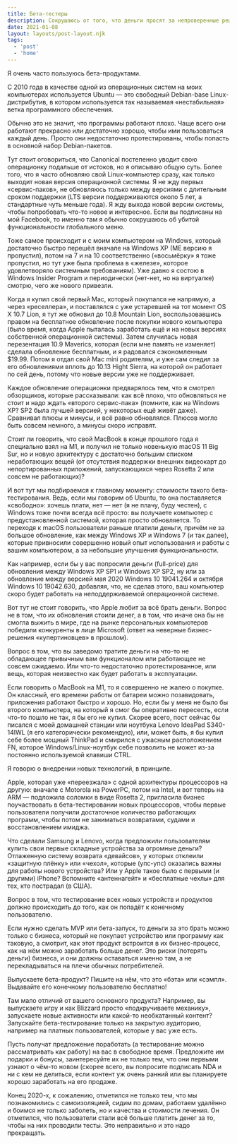 ```yaml
---
title: Бета-тестеры
description: Сокрушаюсь от того, что деньги просят за непроверенные решения
date: 2021-01-08
layout: layouts/post-layout.njk
tags: 
  - 'post'
  - 'home'
---
```

<!-- Excerpt Start -->
Я очень часто пользуюсь бета-продуктами.
<!-- Excerpt End -->

С 2010 года в качестве одной из операционных систем на моих компьютерах используется Ubuntu — это свободный Debian-base Linux-дистрибутив, в котором используется так называемая «нестабильная» ветка программного обеспечения.

Обычно это не значит, что программы работают плохо. Чаще всего они работают прекрасно или достаточно хорошо, чтобы ими пользоваться каждый день. Просто они недостаточно протестированы, чтобы попасть в основной набор Debian-пакетов.

Тут стоит оговориться, что Canonical постепенно уводит свою операционку подальше от истоков, но я описываю общую суть. Более того, что я часто обновляю свой Linux-компьютер сразу, как только выходит новая версия операционной системы. Я не жду первых «сервис-паков», не обновляюсь только между версиями с длительным сроком поддержки (LTS версии поддерживаются около 5 лет, а стандартные чуть меньше года). Я жду выхода новой версии системы, чтобы попробовать что-то новое и интересное. Если вы подписаны на мой Facebook, то именно там я обычно сокрушаюсь об убитой функциональности глобального меню.

Тоже самое происходит и с моим компьютером на Windows, который достаточно быстро перешёл вначале на Windows XP (ME версию я пропустил), потом на 7 и на 10 соответственно («восьмёрку» я тоже пропустил, но тут уже была проблема в «железе», которое удовлетворяло системным требованиям). Уже давно я состою в Windows Insider Program и периодически (нет-нет, но на виртуалке) смотрю, чего же нового привезли.

Когда я купил свой первый Mac, который покупался не напрямую, а через «реселлера», и поставлялся с уже устаревшей на тот момент OS X 10.7 Lion, я тут же обновил до 10.8 Mountain Lion, воспользовавшись правом на бесплатное обновление после покупки нового компьютера (было время, когда Apple пыталась заработать ещё и на новых версиях собственной операционной системы). Затем случилась новая перезентация 10.9 Maverics, которая (если мне память не изменяет) сделала обновление бесплатным, и я радовался сэкономленным $19.99. Потом я отдал свой Mac mini родителям, и уже сам следил за его обновлениями вплоть до 10.13 Hight Sierra, на которой он работает по сей день, потому что новые версии уже не поддерживает.

Каждое обновление операционки предварялось тем, что я смотрел обзорщиков, которые рассказывали: как всё плохо, что обновляться не стоит и надо ждать «второго сервис-пака» (помните, как на Windows XP? SP2 была лучшей версией, у некоторых ещё живёт даже). Сравнивал плюсы и минусы, и всё равно обновлялся. Плюсов могло быть совсем немного, а минусы скоро исправят.

Стоит ли говорить, что свой MacBook в конце прошлого года я специально взял на M1, и получил не только новенькую macOS 11 Big Sur, но и новую архитектуру с достаточно большим списком неработающих вещей (от отсутствия поддержки внешних видеокарт до непортированных приложений, запускающихся через Rosetta 2 или совсем не работающих)?

И вот тут мы подбираемся к главному моменту: стоимости такого бета-тестирования. Ведь, если мы говорим об Ubuntu, то она поставляется «свободно»: хочешь плати, нет — нет (я не плачу, буду честен), с Windows тоже почти всегда всё просто: вы получаете компьютер с предустановленной системой, которая просто обновляется. То переходя к macOS пользователи раньше платили деньги, причём не за большое обновление, как между Windows XP и Windows 7 (и так далее), которые привносили совершенно новый опыт использования и работы с вашим компьютером, а за небольшие улучшения функциональности.

Как например, если бы у вас попросили деньги (full-price) для обновления между Windows XP SP1 и Windows XP SP2, ну или за обновление между версией мая 2020 Windows 10 19041.264 и октября Windows 10 19042.630, добавляя, что, не сделав этого, ваш компьютер скоро будет работать на неподдерживаемой операционной системе.

Вот тут не стоит говорить, что Apple любит за всё брать деньги. Вопрос не в том, что их обновления стоили денег, а в том, что иначе она бы не смогла выжить в мире, где на рынке персональных компьютеров победили конкуренты в лице Microsoft (ответ на неверные бизнес-решения «купертиновцев» в прошлом).

Вопрос в том, что вы заведомо тратите деньги на что-то не обладающее привычным вам функционалом или работающее не совсем ожидаемо. Или что-то недостаточно протестированное, или вещь, которая неизвестно как будет работать в эксплуатации.

Если говорить о MacBook на M1, то я совершенно не жалею о покупке. Он классный, его времени работы от батареи можно позавидовать, приложения работают быстро и хорошо. Но, если бы у меня не было бы второго компьютера, на который я смог бы оперативно пересесть, если что-то пошло не так, я бы его не купил. Скорее всего, пост сейчас бы писался с моей домашней станции или ноутбука Lenovo IdeaPad S340-14IWL (я его категорически рекомендую), или, может быть, я бы купил себе более мощный ThinkPad и смирился с ужасным расположением FN, которое Windows/Linux-ноутбук себе позволить не может из-за постоянно используемой клавиши CTRL.

Я говорю о внедрении новых технологий, в принципе.

Apple, которая уже «переезжала» с одной архитектуры процессоров на другую: вначале с Motorola на PowerPC, потом на Intel, и вот теперь на ARM — подложила соломки в виде Rosetta 2, пригласила бизнес поучаствовать в бета-тестировании новых процессоров, чтобы первые пользователи получили достаточное количество работающих программ, чтобы потом не заниматься возвратами, судами и восстановлением имиджа.

Что сделали Samsung и Lenovo, когда предложили пользователям купить свои первые складные устройства за огромные деньги? Отлаженную систему возврата «девайсов», у которых отклеили «защитную плёнку» или «чехол», которые (упс-упс) оказались важны для работы нового устройства? Или у Apple такое было с первыми (и другими) iPhone? Вспомните «антеннагейт» и «бесплатные чехлы» для тех, кто пострадал (в США).

Вопрос в том, что тестирование всех новых устройств и продуктов должно происходить до того, как он попадёт к конечному пользователю.

Если нужно сделать MVP или бета-запуск, то деньги за это брать можно только с бизнеса, который не покупает устройство или программу как таковую, а смотрит, как этот продукт встроится в их бизнес-процесс, как на нём можно заработать больше денег. Это риски (потерять деньги) бизнеса, и они должны оставаться именно там, а не перекладываться на плечи обычных потребителей.

Выпускаете бета-продукт? Пишите на нём, что это «бэта» или «сэмпл». Выдавайте его конечному пользователю бесплатно!

Там мало отличий от вашего основного продукта? Например, вы выпускаете игру и как Blizzard просто «подкручиваете механику», запускаете новые активности или какой-то необкатанный контент? Запускайте бета-тестирование только на закрытую аудиторию, например на платных пользователей, которые у вас уже есть.

Пусть получат предложение поработать (а тестирование можно рассматривать как работу) на вас в свободное время. Предложите им подарки и бонусы, заинтересуйте их не только тем, что они первыми узнают о чём-то новом (скорее всего, вы попросите подписать NDA и ни с кем не делиться, если контент уж очень ранний или вы планируете хорошо заработать на его продаже.

Конец 2020-х, к сожалению, отметился не только тем, что мы познакомились с самоизоляцией, сидим по домам, работаем удалённо и боимся не только заболеть, но и качества и стоимости лечения. Он отметился, что пользователи стали всё больше платить денег за то, чтобы на них проводили тесты. Это неправильно и это надо прекращать.
